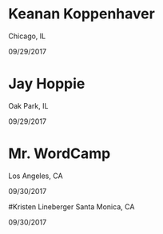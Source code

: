 # Keanan Koppenhaver
Chicago, IL

09/29/2017

# Jay Hoppie
Oak Park, IL

09/29/2017

# Mr. WordCamp
Los Angeles, CA

09/30/2017

#Kristen Lineberger
Santa Monica, CA

09/30/2017